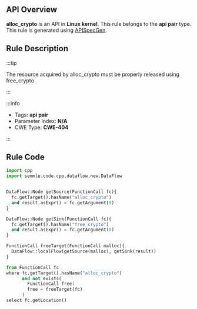 ---
---


## API Overview
**alloc_crypto** is an API in **Linux kernel**. This rule belongs to the **api pair** type. This rule is generated using [APISpecGen](../../tools/APISpecGen).
## Rule Description

:::tip

The resource acquired by alloc_crypto must be properly released using free_crypto

:::

:::info

- Tags: **api pair**
- Parameter Index: **N/A**
- CWE Type: **CWE-404**

:::

## Rule Code
```python
import cpp
import semmle.code.cpp.dataflow.new.DataFlow


DataFlow::Node getSource(FunctionCall fc){
  fc.getTarget().hasName("alloc_crypto")
  and result.asExpr() = fc.getArgument(0)
}

DataFlow::Node getSink(FunctionCall fc){
  fc.getTarget().hasName("free_crypto")
  and result.asExpr() = fc.getArgument(0)
}

FunctionCall freeTarget(FunctionCall malloc){
  DataFlow::localFlow(getSource(malloc), getSink(result))
}

from FunctionCall fc
where fc.getTarget().hasName("alloc_crypto")
      and not exists(
        FunctionCall free| 
        free = freeTarget(fc)
      )
select fc.getLocation()

    
```